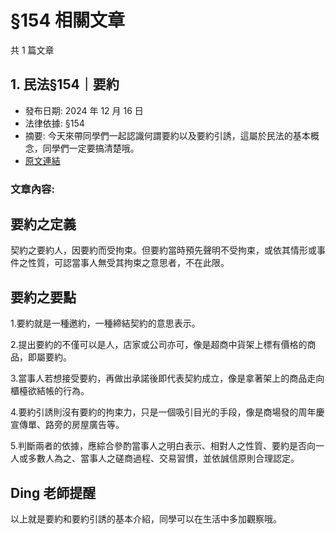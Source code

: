 # §154 相關文章

共 1 篇文章

## 1. 民法§154｜要約

- 發布日期: 2024 年 12 月 16 日
- 法律依據: §154
- 摘要: 今天來帶同學們一起認識何謂要約以及要約引誘，這屬於民法的基本概念，同學們一定要搞清楚哦。
- [原文連結](https://www.jasper-realestate.com/%e6%b0%91%e6%b3%95154_%e8%a6%81%e7%b4%84/)

### 文章內容:

## 要約之定義

契約之要約人，因要約而受拘束。但要約當時預先聲明不受拘束，或依其情形或事件之性質，可認當事人無受其拘束之意思者，不在此限。

## 要約之要點

1.要約就是一種邀約，一種締結契約的意思表示。

2.提出要約的不僅可以是人，店家或公司亦可，像是超商中貨架上標有價格的商品，即屬要約。

3.當事人若想接受要約，再做出承諾後即代表契約成立，像是拿著架上的商品走向櫃檯欲結帳的行為。

4.要約引誘則沒有要約的拘束力，只是一個吸引目光的手段，像是商場發的周年慶宣傳單、路旁的房屋廣告等。

5.判斷兩者的依據，應綜合參酌當事人之明白表示、相對人之性質、要約是否向一人或多數人為之、當事人之磋商過程、交易習慣，並依誠信原則合理認定。

## Ding 老師提醒

以上就是要約和要約引誘的基本介紹，同學可以在生活中多加觀察哦。